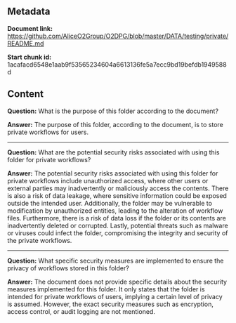 ## Metadata

**Document link:** https://github.com/AliceO2Group/O2DPG/blob/master/DATA/testing/private/README.md

**Start chunk id:** 1acafacd6548e1aab9f53565234604a6613136fe5a7ecc9bd19befdb1949588d

## Content

**Question:** What is the purpose of this folder according to the document?

**Answer:** The purpose of this folder, according to the document, is to store private workflows for users.

---

**Question:** What are the potential security risks associated with using this folder for private workflows?

**Answer:** The potential security risks associated with using this folder for private workflows include unauthorized access, where other users or external parties may inadvertently or maliciously access the contents. There is also a risk of data leakage, where sensitive information could be exposed outside the intended user. Additionally, the folder may be vulnerable to modification by unauthorized entities, leading to the alteration of workflow files. Furthermore, there is a risk of data loss if the folder or its contents are inadvertently deleted or corrupted. Lastly, potential threats such as malware or viruses could infect the folder, compromising the integrity and security of the private workflows.

---

**Question:** What specific security measures are implemented to ensure the privacy of workflows stored in this folder?

**Answer:** The document does not provide specific details about the security measures implemented for this folder. It only states that the folder is intended for private workflows of users, implying a certain level of privacy is assumed. However, the exact security measures such as encryption, access control, or audit logging are not mentioned.